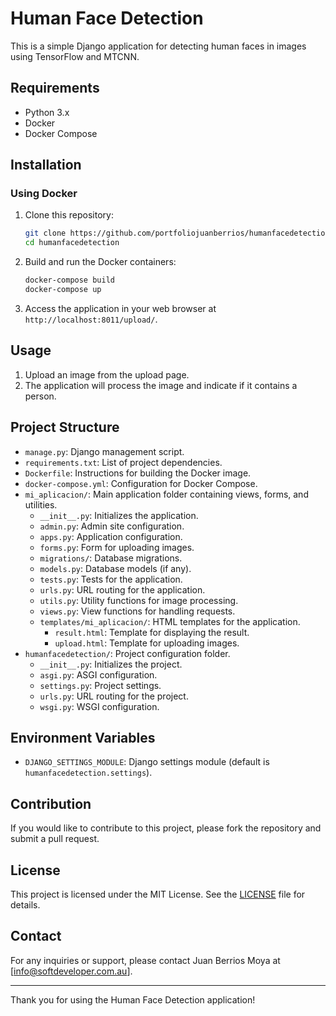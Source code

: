 
# Human Face Detection

This is a simple Django application for detecting human faces in images using TensorFlow and MTCNN.

## Requirements

- Python 3.x
- Docker
- Docker Compose

## Installation

### Using Docker

1. Clone this repository:
   ```sh
   git clone https://github.com/portfoliojuanberrios/humanfacedetection.git
   cd humanfacedetection
   ```

2. Build and run the Docker containers:
   ```sh
   docker-compose build
   docker-compose up
   ```

3. Access the application in your web browser at `http://localhost:8011/upload/`.

## Usage

1. Upload an image from the upload page.
2. The application will process the image and indicate if it contains a person.

## Project Structure

- `manage.py`: Django management script.
- `requirements.txt`: List of project dependencies.
- `Dockerfile`: Instructions for building the Docker image.
- `docker-compose.yml`: Configuration for Docker Compose.
- `mi_aplicacion/`: Main application folder containing views, forms, and utilities.
  - `__init__.py`: Initializes the application.
  - `admin.py`: Admin site configuration.
  - `apps.py`: Application configuration.
  - `forms.py`: Form for uploading images.
  - `migrations/`: Database migrations.
  - `models.py`: Database models (if any).
  - `tests.py`: Tests for the application.
  - `urls.py`: URL routing for the application.
  - `utils.py`: Utility functions for image processing.
  - `views.py`: View functions for handling requests.
  - `templates/mi_aplicacion/`: HTML templates for the application.
    - `result.html`: Template for displaying the result.
    - `upload.html`: Template for uploading images.
- `humanfacedetection/`: Project configuration folder.
  - `__init__.py`: Initializes the project.
  - `asgi.py`: ASGI configuration.
  - `settings.py`: Project settings.
  - `urls.py`: URL routing for the project.
  - `wsgi.py`: WSGI configuration.

## Environment Variables

- `DJANGO_SETTINGS_MODULE`: Django settings module (default is `humanfacedetection.settings`).

## Contribution

If you would like to contribute to this project, please fork the repository and submit a pull request.

## License

This project is licensed under the MIT License. See the [LICENSE](LICENSE) file for details.

## Contact

For any inquiries or support, please contact Juan Berrios Moya at [info@softdeveloper.com.au].

---

Thank you for using the Human Face Detection application!
